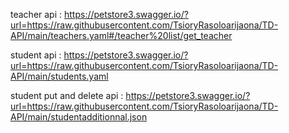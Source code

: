 teacher api :
https://petstore3.swagger.io/?url=https://raw.githubusercontent.com/TsioryRasoloarijaona/TD-API/main/teachers.yaml#/teacher%20list/get_teacher

student api :
https://petstore3.swagger.io/?url=https://raw.githubusercontent.com/TsioryRasoloarijaona/TD-API/main/students.yaml

student put and delete api :
https://petstore3.swagger.io/?url=https://raw.githubusercontent.com/TsioryRasoloarijaona/TD-API/main/studentadditionnal.json
